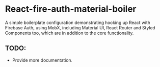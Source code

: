 # React-fire-auth-material-boiler


A simple boilerplate configuration demonstrating hooking up React with Firebase Auth, using MobX, including Material UI, React Router and Styled Components too, which are in addition to the core functionality.

## TODO:
  - Provide more documentation.